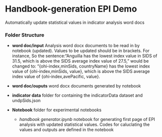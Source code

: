 # Handbook-generation EPI Demo

Automatically update statistical values in indicator analysis word docs

### Folder Structure
- **word doc/input** Analysis word docx documents to be read in by notebook (updated). Values to be updated should be in brackets. For instance, So the sentence:“Anguilla has the lowest index value in SIDS of 31.5, which is above the SIDS average index value of 27.5,” would be changed to: “{ohi-index,minSids, countryName} has the lowest index value of {ohi-index,minSids, value}, which is above the SIDS average index value of {ohi-index,avePacific, value}. 
- **word doc/ouputs** word docx documents generated by notebook

- **indicator data** folder for containing the indicatorData dataset and undpSids.json

- **Notebook** folder for experimental notebooks
	- *handbook generator.ipynb* notebook for generating first page of EPI analysis with updated statistical values. Codes for caluclating the values and outputs are defined in the notebook
